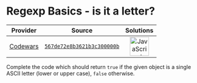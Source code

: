 [_metadata_:generated]: - "true"

# Regexp Basics - is it a letter?

<!-- INFO TABLE BEGIN -->

| Provider                                        | Source                                                                               | Solutions                                                                                                                                                    |
| :---------------------------------------------: | :----------------------------------------------------------------------------------: | :----------------------------------------------------------------------------------------------------------------------------------------------------------: |
| [Codewars](../../../docs/providers/Codewars.md) | [`567de72e8b3621b3c300000b`](https://www.codewars.com/kata/567de72e8b3621b3c300000b) | [<img src="https://res.cloudinary.com/rascaltwo/image/upload/v1631924076/javascript_ehszr7.svg" alt="JavaScript" title="JavaScript" width="50" />](solve.js) |

<!-- INFO TABLE END -->

Complete the code which should return `true` if the given object is a single ASCII letter (lower or upper case), `false` otherwise.
